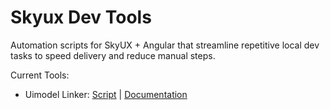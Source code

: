 # Skyux Dev Tools

Automation scripts for SkyUX + Angular that streamline repetitive local dev tasks to speed delivery and reduce manual steps.

Current Tools:
- Uimodel Linker: [Script](https://github.com/akshat-dalmia/skyux-dev-tools/blob/master/scripts/uimodel/uimodel-linker.ps1) | [Documentation](https://github.com/akshat-dalmia/skyux-dev-tools/blob/master/docs/uimodel-linker.md) 
